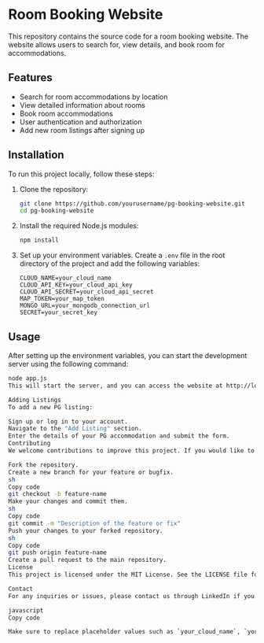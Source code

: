# Room Booking Website

This repository contains the source code for a room booking website. The website allows users to search for, view details, and book room for accommodations.

## Features

- Search for room accommodations by location
- View detailed information about rooms
- Book room accommodations
- User authentication and authorization
- Add new room listings after signing up

## Installation

To run this project locally, follow these steps:

1. Clone the repository:
    ```sh
    git clone https://github.com/yourusername/pg-booking-website.git
    cd pg-booking-website
    ```

2. Install the required Node.js modules:
    ```sh
    npm install
    ```

3. Set up your environment variables. Create a `.env` file in the root directory of the project and add the following variables:
    ```plaintext
    CLOUD_NAME=your_cloud_name
    CLOUD_API_KEY=your_cloud_api_key
    CLOUD_API_SECRET=your_cloud_api_secret
    MAP_TOKEN=your_map_token
    MONGO_URL=your_mongodb_connection_url
    SECRET=your_secret_key
    ```

## Usage

After setting up the environment variables, you can start the development server using the following command:
```sh
node app.js
This will start the server, and you can access the website at http://localhost:8080.

Adding Listings
To add a new PG listing:

Sign up or log in to your account.
Navigate to the "Add Listing" section.
Enter the details of your PG accommodation and submit the form.
Contributing
We welcome contributions to improve this project. If you would like to contribute, please follow these steps:

Fork the repository.
Create a new branch for your feature or bugfix.
sh
Copy code
git checkout -b feature-name
Make your changes and commit them.
sh
Copy code
git commit -m "Description of the feature or fix"
Push your changes to your forked repository.
sh
Copy code
git push origin feature-name
Create a pull request to the main repository.
License
This project is licensed under the MIT License. See the LICENSE file for more details.

Contact
For any inquiries or issues, please contact us through LinkedIn if you want to know more about the project or contribute.

javascript
Copy code

Make sure to replace placeholder values such as `your_cloud_name`, `your_map_token`, `your_mongodb_connection_url`, `your_secret_key`, and `yourprofile` with the actual values relevant to your project.







